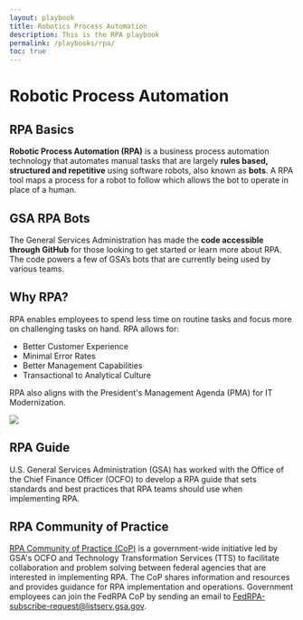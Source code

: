 ```yaml
---
layout: playbook
title: Robotics Process Automation
description: This is the RPA playbook 
permalink: /playbooks/rpa/
toc: true
---
```


# Robotic Process Automation 

## RPA Basics 

**Robotic Process Automation (RPA)** is a business process automation technology that automates manual tasks that are largely **rules based, structured and repetitive** using software robots, also known as **bots**. A RPA tool maps a process for a robot to follow which allows the bot to operate in place of a human.

## GSA RPA Bots
The General Services Administration has made the **code accessible through GitHub** for those looking to get started or learn more about RPA. The code powers a few of GSA’s bots that are currently being used by various teams.

## Why RPA?

RPA enables employees to spend less time on routine tasks and focus more on challenging tasks on hand. RPA allows for:

- Better Customer Experience
- Minimal Error Rates
- Better Management Capabilities
- Transactional to Analytical Culture

RPA also aligns with the President's Management Agenda (PMA) for IT Modernization. 

<img src="{{ site.baseurl }}/assets/img/rpa/rpa-top-down-strategy.png">

## RPA Guide

U.S. General Services Administration (GSA) has worked with the Office of the Chief Finance Officer (OCFO) to develop a RPA guide that sets standards and best practices that RPA teams should use when implementing RPA. 

## RPA Community of Practice

[RPA Community of Practice (CoP)](https://digital.gov/communities/rpa/) is a government-wide initiative led by GSA's OCFO and Technology Transformation Services (TTS) to facilitate collaboration and problem solving between federal agencies that are interested in implementing RPA. The CoP shares information and resources and provides guidance for RPA implementation and operations. Government employees can join the FedRPA CoP by sending an email to [FedRPA-subscribe-request@listserv.gsa.gov](mailto:FedRPA-subscribe-request@listserv.gsa.gov). 


